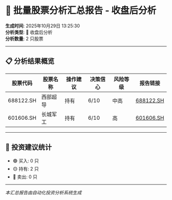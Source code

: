# 🌆 批量股票分析汇总报告 - 收盘后分析

**生成时间**: 2025年10月29日 13:25:30  
**分析类型**: 🌆 收盘后分析  
**分析数量**: 2 只股票

---

## 📋 分析结果概览

| 股票代码 | 股票名称 | 操作建议 | 决策信心 | 风险等级 | 报告链接 |
|---------|---------|---------|---------|---------|---------|
| 688122.SH | 西部超导 | 持有 | 6/10 | 中高 | [688122.SH](688122/2025-10-29/analysis_132155.md) |
| 601606.SH | 长城军工 | 持有 | 6/10 | 高 | [601606.SH](601606/2025-10-29/analysis_132530.md) |

---

## 🎯 投资建议统计

- 🟢 买入: 0 只
- 🟡 持有: 2 只
- 🔴 卖出: 0 只

---

*本汇总报告由自动化投资分析系统生成*
